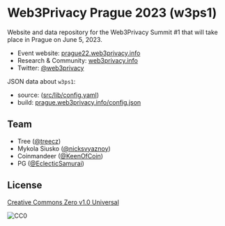 # Web3Privacy Prague 2023 (w3ps1)

Website and data repository for the Web3Privacy Summit #1 that will take place in Prague on June 5, 2023.

- Event website: [prague22.web3privacy.info](https://prague22.web3privacy.info)
- Research & Community: [web3privacy.info](https://web3privacy.info)
- Twitter: [@web3privacy](http://twitter.com/web3privacy)

JSON data about `w3ps1`:

- source: ([src/lib/config.yaml](src/lib/config.yaml))
- build: [prague.web3privacy.info/config.json](https://prague.web3privacy.info/config.json)

## Team

- Tree ([@treecz](https://twitter.com/treecz))
- Mykola Siusko ([@nicksvyaznoy](https://twitter.com/nicksvyaznoy))
- Coinmandeer ([@KeenOfCoin](https://twitter.com/KeenOfCoin))
- PG ([@EclecticSamurai](https://github.com/EclecticSamurai))

## License

[Creative Commons Zero v1.0 Universal](https://creativecommons.org/publicdomain/zero/1.0/)

![CC0](https://upload.wikimedia.org/wikipedia/commons/6/69/CC0_button.svg)
